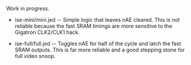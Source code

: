 Work in progress.


* ise-mini/mini.jed -- Simple logic that leaves nAE cleared. 
  This is not reliable because the fast SRAM timings are more sensitive to the Gigatron CLK2/CLK1 hack.
  
* ise-full/full.jed -- Toggles nAE for half of the cycle and latch the fast SRAM outputs.
  This is far more reliable and a good stepping stone for full video snoop.
